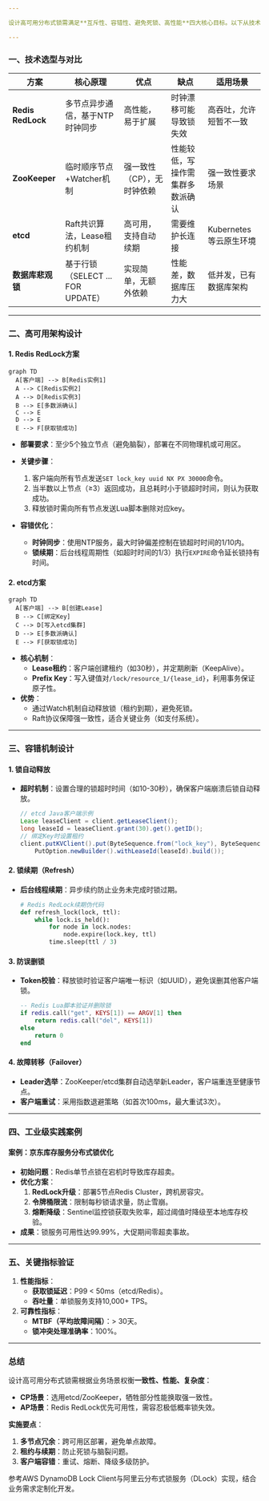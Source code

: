 ```yaml
---

设计高可用分布式锁需满足**互斥性、容错性、避免死锁、高性能**四大核心目标。以下从技术选型、架构设计、容错机制及工业级实践四个维度详细阐述：

---
```


### **一、技术选型与对比**
| **方案**               | **核心原理**                              | **优点**                          | **缺点**                          | **适用场景**             |
|------------------------|-----------------------------------------|----------------------------------|----------------------------------|------------------------|
| **Redis RedLock**       | 多节点异步通信，基于NTP时钟同步              | 高性能，易于扩展                   | 时钟漂移可能导致锁失效              | 高吞吐，允许短暂不一致    |
| **ZooKeeper**          | 临时顺序节点+Watcher机制                  | 强一致性（CP），无时钟依赖          | 性能较低，写操作需集群多数派确认       | 强一致性要求场景         |
| **etcd**               | Raft共识算法，Lease租约机制               | 高可用，支持自动续期                | 需要维护长连接                     | Kubernetes等云原生环境  |
| **数据库悲观锁**        | 基于行锁（SELECT ... FOR UPDATE）          | 实现简单，无额外依赖                | 性能差，数据库压力大                | 低并发，已有数据库架构    |

---

### **二、高可用架构设计**
#### **1. Redis RedLock方案**
```mermaid
graph TD
  A[客户端] --> B[Redis实例1]
  A --> C[Redis实例2]
  A --> D[Redis实例3]
  B --> E[多数派确认]
  C --> E
  D --> E
  E --> F[获取锁成功]
```
- **部署要求**：至少5个独立节点（避免脑裂），部署在不同物理机或可用区。
- **关键步骤**：
    1. 客户端向所有节点发送`SET lock_key uuid NX PX 30000`命令。
    2. 当半数以上节点（≥3）返回成功，且总耗时小于锁超时时间，则认为获取成功。
    3. 释放锁时需向所有节点发送Lua脚本删除对应key。

- **容错优化**：
    - **时钟同步**：使用NTP服务，最大时钟偏差控制在锁超时时间的1/10内。
    - **锁续期**：后台线程周期性（如超时时间的1/3）执行`EXPIRE`命令延长锁持有时间。

#### **2. etcd方案**
```mermaid
graph TD
  A[客户端] --> B[创建Lease]
  B --> C[绑定Key]
  C --> D[写入etcd集群]
  D --> E[多数派确认]
  E --> F[获取锁成功]
```
- **核心机制**：
    - **Lease租约**：客户端创建租约（如30秒），并定期刷新（KeepAlive）。
    - **Prefix Key**：写入键值对`/lock/resource_1/{lease_id}`，利用事务保证原子性。
- **优势**：
    - 通过Watch机制自动释放锁（租约到期），避免死锁。
    - Raft协议保障强一致性，适合关键业务（如支付系统）。

---

### **三、容错机制设计**
#### **1. 锁自动释放**
- **超时机制**：设置合理的锁超时时间（如10-30秒），确保客户端崩溃后锁自动释放。
  ```java
  // etcd Java客户端示例
  Lease leaseClient = client.getLeaseClient();
  long leaseId = leaseClient.grant(30).get().getID();
  // 绑定Key时设置租约
  client.putKVClient().put(ByteSequence.from("lock_key"), ByteSequence.from("value"),
      PutOption.newBuilder().withLeaseId(leaseId).build());
  ```

#### **2. 锁续期（Refresh）**
- **后台线程续期**：异步续约防止业务未完成时锁过期。
  ```python
  # Redis RedLock续期伪代码
  def refresh_lock(lock, ttl):
      while lock.is_held():
          for node in lock.nodes:
              node.expire(lock.key, ttl)
          time.sleep(ttl / 3)
  ```

#### **3. 防误删锁**
- **Token校验**：释放锁时验证客户端唯一标识（如UUID），避免误删其他客户端锁。
  ```lua
  -- Redis Lua脚本验证并删除锁
  if redis.call("get", KEYS[1]) == ARGV[1] then
      return redis.call("del", KEYS[1])
  else
      return 0
  end
  ```

#### **4. 故障转移（Failover）**
- **Leader选举**：ZooKeeper/etcd集群自动选举新Leader，客户端重连至健康节点。
- **客户端重试**：采用指数退避策略（如首次100ms，最大重试3次）。

---

### **四、工业级实践案例**
#### **案例：京东库存服务分布式锁优化**
- **初始问题**：Redis单节点锁在宕机时导致库存超卖。
- **优化方案**：
    1. **RedLock升级**：部署5节点Redis Cluster，跨机房容灾。
    2. **令牌桶限流**：限制每秒锁请求量，防止雪崩。
    3. **熔断降级**：Sentinel监控锁获取失败率，超过阈值时降级至本地库存校验。
- **成果**：锁服务可用性达99.99%，大促期间零超卖事故。

---

### **五、关键指标验证**
1. **性能指标**：
    - **获取锁延迟**：P99 < 50ms（etcd/Redis）。
    - **吞吐量**：单锁服务支持10,000+ TPS。
2. **可靠性指标**：
    - **MTBF（平均故障间隔）**：> 30天。
    - **锁冲突处理准确率**：100%。

---

### **总结**
设计高可用分布式锁需根据业务场景权衡**一致性、性能、复杂度**：
- **CP场景**：选用etcd/ZooKeeper，牺牲部分性能换取强一致性。
- **AP场景**：Redis RedLock优先可用性，需容忍极低概率锁失效。

**实施要点**：
1. **多节点冗余**：跨可用区部署，避免单点故障。
2. **租约与续期**：防止死锁与脑裂问题。
3. **客户端容错**：重试、熔断、降级多级防护。

参考AWS DynamoDB Lock Client与阿里云分布式锁服务（DLock）实现，结合业务需求定制化开发。